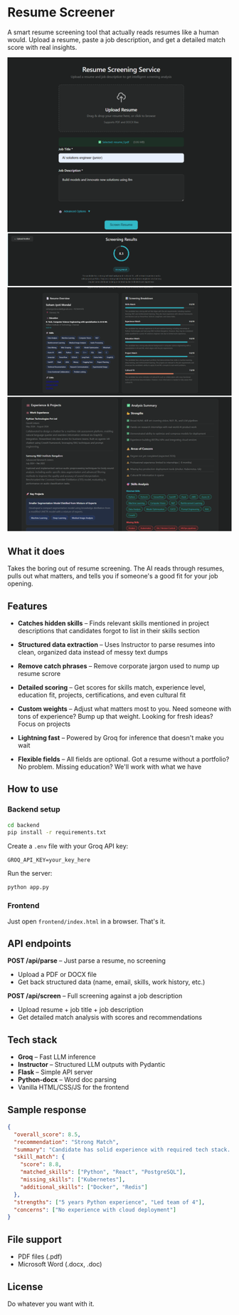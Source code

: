# Resume Screener

A smart resume screening tool that actually reads resumes like a human would. Upload a resume, paste a job description, and get a detailed match score with real insights.

![Homepage](images/homepage.png)
![Result ](images/result.png)
![Result 1](images/result1.png)
![Result 2](images/result2.png)

## What it does

Takes the boring out of resume screening. The AI reads through resumes, pulls out what matters, and tells you if someone's a good fit for your job opening.

## Features

- **Catches hidden skills** – Finds relevant skills mentioned in project descriptions that candidates forgot to list in their skills section

- **Structured data extraction** – Uses Instructor to parse resumes into clean, organized data instead of messy text dumps

- **Remove catch phrases** – Remove corporate jargon used to nump up resume scrore

- **Detailed scoring** – Get scores for skills match, experience level, education fit, projects, certifications, and even cultural fit

- **Custom weights** – Adjust what matters most to you. Need someone with tons of experience? Bump up that weight. Looking for fresh ideas? Focus on projects

- **Lightning fast** – Powered by Groq for inference that doesn't make you wait

- **Flexible fields** – All fields are optional. Got a resume without a portfolio? No problem. Missing education? We'll work with what we have

## How to use

### Backend setup

```bash
cd backend
pip install -r requirements.txt
```

Create a `.env` file with your Groq API key:
```
GROQ_API_KEY=your_key_here
```

Run the server:
```bash
python app.py
```

### Frontend

Just open `frontend/index.html` in a browser. That's it.

## API endpoints

**POST /api/parse** – Just parse a resume, no screening
- Upload a PDF or DOCX file
- Get back structured data (name, email, skills, work history, etc.)

**POST /api/screen** – Full screening against a job description
- Upload resume + job title + job description
- Get detailed match analysis with scores and recommendations

## Tech stack

- **Groq** – Fast LLM inference
- **Instructor** – Structured LLM outputs with Pydantic
- **Flask** – Simple API server
- **Python-docx** – Word doc parsing
- Vanilla HTML/CSS/JS for the frontend

## Sample response

```json
{
  "overall_score": 8.5,
  "recommendation": "Strong Match",
  "summary": "Candidate has solid experience with required tech stack...",
  "skill_match": {
    "score": 8.8,
    "matched_skills": ["Python", "React", "PostgreSQL"],
    "missing_skills": ["Kubernetes"],
    "additional_skills": ["Docker", "Redis"]
  },
  "strengths": ["5 years Python experience", "Led team of 4"],
  "concerns": ["No experience with cloud deployment"]
}
```

## File support

- PDF files (.pdf)
- Microsoft Word (.docx, .doc)

## License

Do whatever you want with it.
